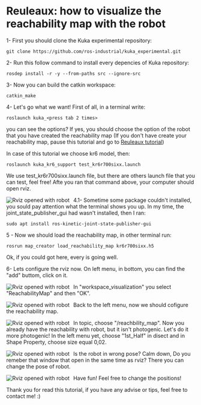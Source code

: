 <h1>Reuleaux: how to visualize the reachability map with the robot</h1>

1- First you should clone the Kuka experimental repository:
	
	git clone https://github.com/ros-industrial/kuka_experimental.git
	
2- Run this follow command to install every depencies of Kuka repository:
	
	rosdep install -r -y --from-paths src --ignore-src

3- Now you can build the catkin workspace:

	catkin_make
	
4- Let's go what we want! First of all, in a terminal write:
	
	roslaunch kuka_<press tab 2 times>
	
you can see the options? If yes, you should choose the option of the robot that you have created the reachability map (If you don't have create your reachability map, pause this tutorial and go to [Reuleaux tutorial](http://wiki.ros.org/reuleaux))

In case of this tutorial we choose kr6 model, then:

	roslaunch kuka_kr6_support test_kr6r700sixx.launch
	
We use test_kr6r700sixx.launch file, but there are others launch file that you can test, feel free!
Afte you ran that command above, your computer should open rviz.

<img src="https://github.com/presleyreverdito/tutorial-images/blob/main/Screenshot%20from%202020-11-09%2017-21-34.png"
     alt="Rviz opened with robot"
     style="float: left; margin-right: 10px;" />
	

4.1- Sometime some package couldn't installed, you sould pay attention what the terminal shows you up. In my time, the joint_state_publisher_gui had wasn't installed, then I ran:

	sudo apt install ros-kinetic-joint-state-publisher-gui
  
5 - Now we should load the reachability map, in other terminal run:

	rosrun map_creator load_reachability_map kr6r700sixx.h5
	
Ok, if you could got here, every is going well.

6- Lets configure the rviz now. On left menu, in bottom, you can find the "add" buttom, click on it.

<img src="https://github.com/presleyreverdito/tutorial-images/blob/main/Screenshot%20from%202020-11-09%2017-24-32.png"
     alt="Rviz opened with robot"
     style="float: left; margin-right: 10px;" />
     
In "workspace_visualization" you select "ReachabilityMap" and then "OK".
  
<img src="https://github.com/presleyreverdito/tutorial-images/blob/main/Screenshot%20from%202020-11-10%2008-35-22.png"
     alt="Rviz opened with robot"
     style="float: left; margin-right: 10px;" />
  
  
Back to the left menu, now we should cofigure the reachability map.
  
<img src="https://github.com/presleyreverdito/tutorial-images/blob/main/Screenshot%20from%202020-11-10%2008-40-43.png"
alt="Rviz opened with robot"
style="float: left; margin-right: 10px;" />

In topic, choose "/reachbility_map". Now you already have the reachability with robot, but it isn't photogenic. Let's do it more photogenic!
In the left menu yet, choose "1st_Half" in disect and in Shape Property, choose size equal 0,02.


<img src="https://github.com/presleyreverdito/tutorial-images/blob/main/Screenshot%20from%202020-11-10%2008-55-38.png"
alt="Rviz opened with robot"
style="float: left; margin-right: 10px;" />

Is the robot in wrong pose? Calm down, Do you remeber that window that open in the same time as rviz? There you can change the pose of robot.

<img src="https://github.com/presleyreverdito/tutorial-images/blob/main/Screenshot%20from%202020-11-10%2008-52-34.png"
alt="Rviz opened with robot"
style="float: left; margin-right: 10px;" />
 	
Have fun! Feel free to change the positions!

Thank you for read this tutorial, if you have any advise or tips, feel free to contact me! :)
